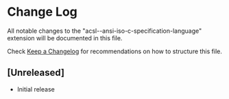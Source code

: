 # Change Log

All notable changes to the "acsl--ansi-iso-c-specification-language" extension will be documented in this file.

Check [Keep a Changelog](http://keepachangelog.com/) for recommendations on how to structure this file.

## [Unreleased]

- Initial release